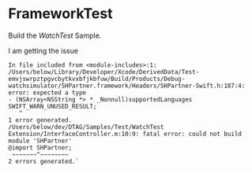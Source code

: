 # FrameworkTest

Build the _WatchTest_ Sample.

I am getting the issue

```While building module 'SHPartner' imported from /Users/below/dev/DTAG/Samples/Test/WatchTest Extension/InterfaceController.m:10:
In file included from <module-includes>:1:
/Users/below/Library/Developer/Xcode/DerivedData/Test-emvjswrpztpgvcbytkvxbfjkbfuw/Build/Products/Debug-watchsimulator/SHPartner.framework/Headers/SHPartner-Swift.h:187:4: error: expected a type
- (NSArray<NSString *> * _Nonnull)supportedLanguages SWIFT_WARN_UNUSED_RESULT;
   ^
1 error generated.
/Users/below/dev/DTAG/Samples/Test/WatchTest Extension/InterfaceController.m:10:9: fatal error: could not build module 'SHPartner'
@import SHPartner;
 ~~~~~~~^~~~~~~~~
2 errors generated.`
